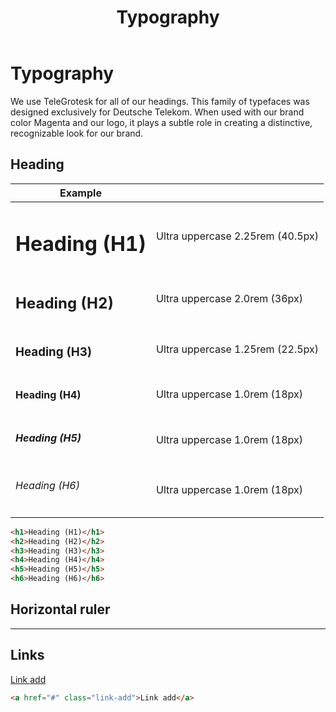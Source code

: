 ﻿---
title: Typography
---

# Typography

We use TeleGrotesk for all of our headings. This family of typefaces was designed exclusively for Deutsche Telekom. When used with our brand color Magenta and our logo, it plays a subtle role in creating a distinctive, recognizable look for our brand.

## Heading

| Example               |                                  |
| --------------------- | -------------------------------- |
| <h1>Heading (H1)</h1> | Ultra uppercase 2.25rem (40.5px)    |
| <h2>Heading (H2)</h2> | Ultra uppercase 2.0rem (36px)    |
| <h3>Heading (H3)</h3> | Ultra uppercase 1.25rem (22.5px) |
| <h4>Heading (H4)</h4> | Ultra uppercase 1.0rem (18px)    |
| <h5>Heading (H5)</h5> | Ultra uppercase 1.0rem (18px) |
| <h6>Heading (H6)</h6> | Ultra uppercase 1.0rem (18px)    |

``` html
<h1>Heading (H1)</h1>
<h2>Heading (H2)</h2>
<h3>Heading (H3)</h3>
<h4>Heading (H4)</h4>
<h5>Heading (H5)</h5>
<h6>Heading (H6)</h6>
```

## Horizontal ruler

<hr />

## Links

<a href="#" class="link-add">Link add</a>

``` html
<a href="#" class="link-add">Link add</a>
```